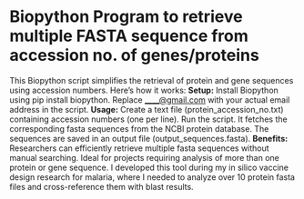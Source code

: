 # Biopython Program to retrieve multiple FASTA sequence from accession no. of genes/proteins
This Biopython script simplifies the retrieval of protein and gene sequences using accession numbers. Here’s how it works:
**Setup:**
Install Biopython using pip install biopython.
Replace ____@gmail.com with your actual email address in the script.
**Usage:**
Create a text file (protein_accession_no.txt) containing accession numbers (one per line).
Run the script.
It fetches the corresponding fasta sequences from the NCBI protein database.
The sequences are saved in an output file (output_sequences.fasta).
**Benefits:**
Researchers can efficiently retrieve multiple fasta sequences without manual searching.
Ideal for projects requiring analysis of more than one protein or gene sequence.
I developed this tool during my in silico vaccine design research for malaria, where I needed to analyze over 10 protein fasta files and cross-reference them with blast results.
